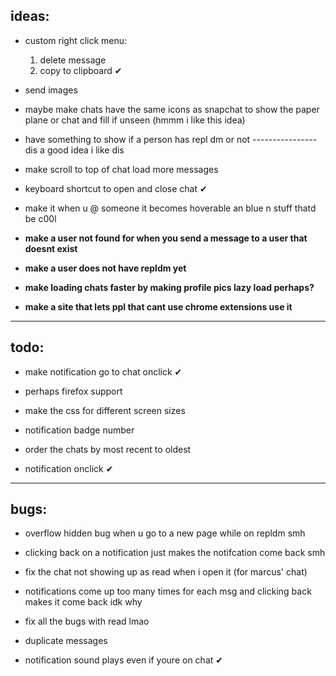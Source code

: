 ## ideas:
* custom right click menu: 
    1. delete message
    2. copy to clipboard ✔

* send images

* maybe make chats have the same icons as snapchat to show the paper plane or chat and fill if unseen (hmmm i like this idea)

* have something to show if a person has repl dm or not ---------------- dis a good idea i like dis

* make scroll to top of chat load more messages

* keyboard shortcut to open and close chat ✔

* make it when u @ someone it becomes hoverable an blue n stuff thatd be c00l

* **make a user not found for when you send a message to a user that doesnt exist**

* **make a user does not have repldm yet**

* **make loading chats faster by making profile pics lazy load perhaps?**

* **make a site that lets ppl that cant use chrome extensions use it**
---

## todo:
* make notification go to chat onclick ✔

* perhaps firefox support

* make the css for different screen sizes

* notification badge number

* order the chats by most recent to oldest

* notification onclick ✔

---

## bugs:
* overflow hidden bug when u go to a new page while on repldm smh

* clicking back on a notification just makes the notifcation come back smh

* fix the chat not showing up as read when i open it (for marcus' chat)

* notifications come up too many times for each msg and clicking back makes it come back idk why

* fix all the bugs with read lmao

* duplicate messages

* notification sound plays even if youre on chat ✔
